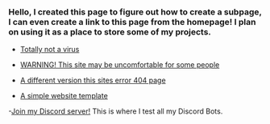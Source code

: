 ### Hello, I created this page to figure out how to create a subpage, I can even create a link to this page from the homepage! I plan on using it as a place to store some of my projects.

- [Totally not a virus](https://drive.google.com/file/d/1vsGFkVK7RGXc_qiFF2tgBdDZuvKqj5VV/view?usp=sharing)

- [WARNING! This site may be uncomfortable for some people](http://spritecranberry.gearhostpreview.com/)

- [A different version this sites error 404 page](http://thebozzz-github-io.gearhostpreview.com/)

- [A simple website template](http://ethansgitsite.gearhostpreview.com/)

-[Join my Discord server!](https://discord.gg/HXm5Z9Xygw) This is where I test all my Discord Bots.
